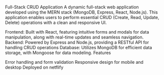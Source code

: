 Full-Stack CRUD Application
A dynamic full-stack web application developed using the MERN stack (MongoDB, Express, React, Node.js). This application enables users to perform essential CRUD (Create, Read, Update, Delete) operations with a clean and responsive UI.

Frontend: Built with React, featuring intuitive forms and modals for data manipulation, along with real-time updates and seamless navigation.
Backend: Powered by Express and Node.js, providing a RESTful API for handling CRUD operations
Database: Utilizes MongoDB for efficient data storage, with Mongoose for data modeling.
Features

Error handling and form validation
Responsive design for mobile and desktop
Deployed on netflify

